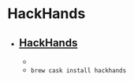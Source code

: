 # HackHands
- [HackHands](https://hackhands.com/desktop/)
  - 
  - 
  - `brew cask install hackhands`
